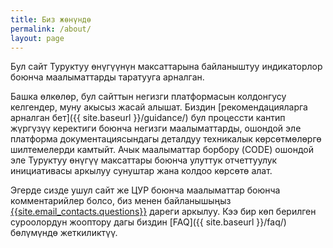 ```yaml
---
title: Биз жөнүндө
permalink: /about/
layout: page
---
```


Бул сайт Туруктуу өнүгүүнүн максаттарына байланыштуу индикаторлор боюнча маалыматтарды таратууга арналган.

Башка өлкөлөр, бул сайттын негизги платформасын колдонгусу келгендер, муну акысыз жасай алышат. Биздин [рекомендацияларга арналган бет]({{ site.baseurl }}/guidance/) бул процессти кантип жүргүзүү керектиги боюнча негизги маалыматтарды, ошондой эле платформа документациясындагы деталдуу техникалык көрсөтмөлөргө шилтемелерди камтыйт. Ачык маалыматтар борбору (CODE) ошондой эле Туруктуу өнүгүү максаттары боюнча улуттук отчеттуулук инициативасы аркылуу сунуштар жана колдоо көрсөтө алат.

Эгерде сизде ушул сайт же ЦУР боюнча маалыматтар боюнча комментарийлер болсо, биз менен байланышыңыз <a href="mailto:{{site.email_contacts.questions}}">{{site.email_contacts.questions}}</a> дареги аркылуу. Кээ бир көп берилген суроолордун жооптору дагы биздин [FAQ]({{ site.baseurl }}/faq/) бөлүмүндө жеткиликтүү.
